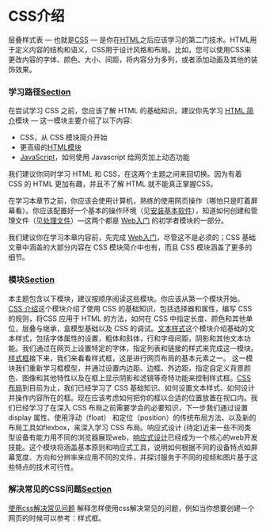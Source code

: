 # CSS介绍

层叠样式表 — 也就是[CSS](https://developer.mozilla.org/en-US/docs/Glossary/CSS) — 是你在[HTML](https://developer.mozilla.org/en-US/docs/Glossary/HTML)之后应该学习的第二门技术。HTML用于定义内容的结构和语义，CSS用于设计风格和布局。比如，您可以使用CSS来更改内容的字体、颜色、大小、间距，将内容分为多列，或者添加动画及其他的装饰效果。

### 学习路径[Section](https://developer.mozilla.org/zh-CN/docs/Learn/CSS#%E5%AD%A6%E4%B9%A0%E8%B7%AF%E5%BE%84) <a id="&#x5B66;&#x4E60;&#x8DEF;&#x5F84;"></a>

在尝试学习 CSS 之前，您应该了解 HTML 的基础知识。建议你先学习 [HTML 简介](https://developer.mozilla.org/zh-CN/docs/Learn/HTML/Introduction_to_HTML)模块 — 这一模块主要介绍了以下内容:

* CSS，从 CSS 模块简介开始
* 更高级的[HTML模块](https://developer.mozilla.org/zh-CN/Learn/HTML#Modules)
* [JavaScript](https://developer.mozilla.org/en-US/docs/Learn/JavaScript)，如何使用 Javascript 给网页加上动态功能

我们建议你同时学习 HTML 和 CSS，在这两个主题之间来回切换。因为有着 CSS 的 HTML 更加有趣，并且不了解 HTML 就不能真正掌握CSS。

在学习本章节之前，你应该会使用计算机，熟练的使用网页操作（哪怕只是盯着屏幕看）。你应该配置好一个基本的操作环境（见[安装基本软件](https://developer.mozilla.org/zh-CN/docs/Learn/Getting_started_with_the_web/Installing_basic_software)），知道如何创建和管理文件（见[处理文件](https://developer.mozilla.org/en-US/docs/Learn/Getting_started_with_the_web/Dealing_with_files)）—这两个都是 [Web入门](https://developer.mozilla.org/zh-CN/docs/Learn/Getting_started_with_the_web) 的初学者模块的一部分。

我们建议你在学习本章内容前，先完成 [Web入门](https://developer.mozilla.org/zh-CN/docs/Learn/Getting_started_with_the_web)，尽管这不是必须的；CSS 基础文章中涵盖的大部分内容在 CSS 模块简介中也有，而且 CSS 模块涵盖了更多的细节。

### 模块[Section](https://developer.mozilla.org/zh-CN/docs/Learn/CSS#%E6%A8%A1%E5%9D%97) <a id="&#x6A21;&#x5757;"></a>

本主题包含以下模块，建议按顺序阅读这些模块。你应该从第一个模块开始。[CSS 介绍](https://developer.mozilla.org/zh-CN/docs/Learn/CSS/Introduction_to_CSS)这个模块介绍了使用 CSS 的基础知识，包括选择器和属性，编写 CSS 的规则，将CSS 应用于 HTML 的方法，如何在 CSS 中指定长度、颜色和其他单位，层叠与继承，盒模型基础以及 CSS 的调试。[文本样式](https://developer.mozilla.org/zh-CN/docs/Learn/CSS/Styling_text)这个模块介绍基础的文本样式，包括字体属性的设置，粗体和斜体，行和字母间距，阴影和其他文本功能。我们通过在网页上设置特定的字体，指定列表和链接的样式来完成这一模块。[样式框](https://developer.mozilla.org/zh-CN/docs/Learn/CSS/Styling_boxes)接下来，我们来看看样式框，这是进行网页布局的基本元素之一。 这一模块我们重新学习框模型，并通过设置内边距、边框、外边距，指定自定义背景颜色、图像和其他特性以及在框上显示阴影和滤镜等奇特功能来控制样式框。[CSS 布局](https://developer.mozilla.org/zh-CN/docs/Learn/CSS/CSS_layout)到目前为止，我们已经学习了 CSS 基础知识、如何设置文本样式、如何设计并操作内容所在的框。现在应该考虑如何把你的框以合适的位置放置在视口内。我们已经学习了在深入 CSS 布局之前需要学会的必要知识，下一步我们通过设置 display 属性、使用浮动（float） 和定位（position）的传统布局方法、以及新的布局工具如flexbox，来深入学习 CSS 布局。响应式设计 \(待定\)近来一些不同类型设备有能力用不同的浏览器展现web，[响应式设计](https://developer.mozilla.org/zh-CN/docs/Web_Development/Mobile/Responsive_design)已经成为一个核心的web开发技能。这个模块将涵盖基本原则和响应式工具，说明如何根据不同的设备特点如屏幕宽度、方向和分辨率来应用不同的文件，并探讨服务于不同的视频和图片基于这些特点的技术可行性。

### 解决常见的CSS问题[Section](https://developer.mozilla.org/zh-CN/docs/Learn/CSS#%E8%A7%A3%E5%86%B3%E5%B8%B8%E8%A7%81%E7%9A%84CSS%E9%97%AE%E9%A2%98) <a id="&#x89E3;&#x51B3;&#x5E38;&#x89C1;&#x7684;CSS&#x95EE;&#x9898;"></a>

[使用css解决常见问题](https://developer.mozilla.org/en-US/docs/Learn/CSS/Howto) 解释怎样使用css解决常见的问题，例如当你想要创建一个网页的时候可以参考：样式框。

